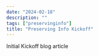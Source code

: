 ```yaml
---
date: "2024-02-18"
description: ""
tags: ["preservinginfo"]
title: "Preserving Info Kickoff"
---
```


Initial Kickoff blog article